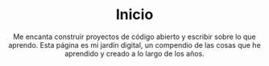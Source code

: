 ---
title: Inicio
subtitle: Me encanta construir proyectos de código abierto y escribir sobre lo que aprendo. Esta página es mi jardín digital, un compendio de las cosas que he aprendido y creado a lo largo de los años.
---